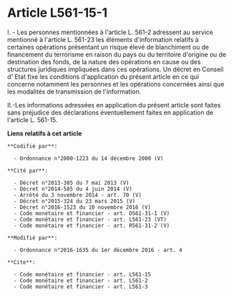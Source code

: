 # Article L561-15-1

I. - Les personnes mentionnées à l'article L. 561-2 adressent au service mentionné à l'article L. 561-23 les éléments
d'information relatifs à certaines opérations présentant un risque élevé de blanchiment ou de financement du terrorisme en
raison du pays ou du territoire d'origine ou de destination des fonds, de la nature des opérations en cause ou des structures
juridiques impliquées dans ces opérations. Un décret en Conseil d' Etat fixe les conditions d'application du présent article
en ce qui concerne notamment les personnes et les opérations concernées ainsi que les modalités de transmission de
l'information. 

II.-Les informations adressées en application du présent article sont faites sans préjudice des déclarations éventuellement
faites en application de l'article L. 561-15.

**Liens relatifs à cet article**

	**Codifié par**:

	  - Ordonnance n°2000-1223 du 14 décembre 2000 (V)

	**Cité par**:

	  - Décret n°2013-385 du 7 mai 2013 (V)
	  - Décret n°2014-585 du 4 juin 2014 (V)
	  - Arrêté du 3 novembre 2014 - art. 70 (V)
	  - Décret n°2015-324 du 23 mars 2015 (V)
	  - Décret n°2016-1523 du 10 novembre 2016 (V)
	  - Code monétaire et financier - art. D561-31-1 (V)
	  - Code monétaire et financier - art. L561-23 (VT)
	  - Code monétaire et financier - art. R561-31-2 (V)

	**Modifié par**:

	  - Ordonnance n°2016-1635 du 1er décembre 2016 - art. 4

	**Cite**:

	  - Code monétaire et financier - art. L561-15
	  - Code monétaire et financier - art. L561-2
	  - Code monétaire et financier - art. L561-3
